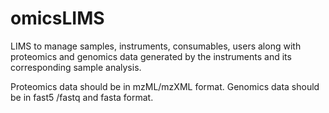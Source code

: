 # omicsLIMS
LIMS to manage samples, instruments, consumables, users along with proteomics and genomics data generated by the instruments and its corresponding sample analysis.

Proteomics data should be in mzML/mzXML format.
Genomics data should be in fast5 /fastq and fasta format. 